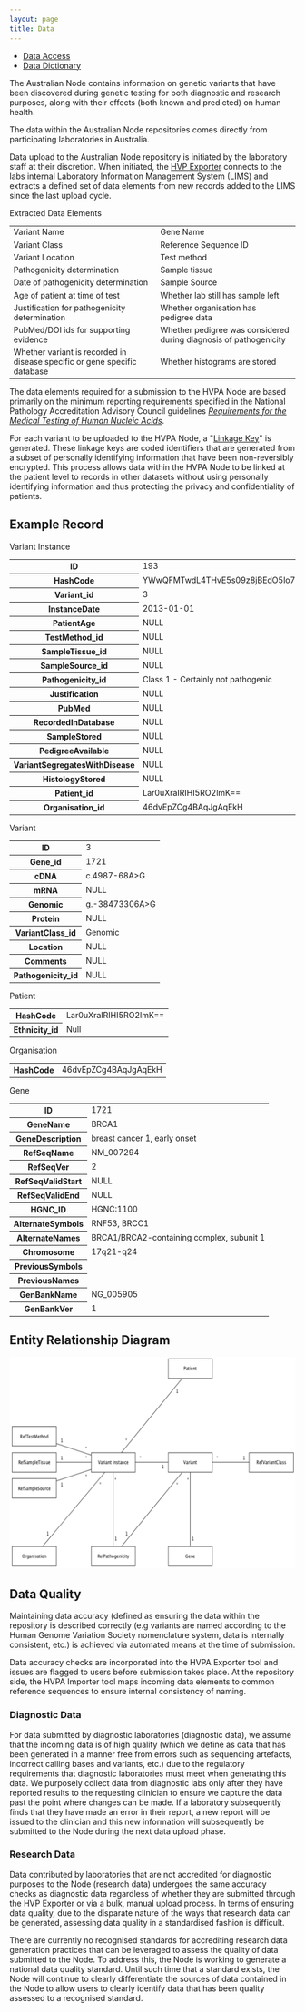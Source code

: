 ```yaml
---
layout: page
title: Data
---
```


- [Data Access](data-access)
- [Data Dictionary](data-dictionary)

The Australian Node contains information on genetic variants that have been discovered during genetic testing for both diagnostic and research purposes, along with their effects (both known and predicted) on human health.

The data within the Australian Node repositories comes directly from participating laboratories in Australia.

Data upload to the Australian Node repository is initiated by the laboratory staff at their discretion. When initiated, the [HVP Exporter]({{site.baseurl}}system/collection-tools) connects to the labs internal Laboratory Information Management System (LIMS) and extracts a defined set of data elements from new records added to the LIMS since the last upload cycle.


<div class="panel panel-info">
  <div class="panel-heading">Extracted Data Elements</div>
  <div class="table-responsive">
    <table class="table table-condensed table-striped">
      <tbody>
        <tr>
          <td>Variant Name</td>
          <td>Gene Name</td>
        </tr>
        <tr>
          <td>Variant Class</td>
          <td>Reference Sequence ID</td>
        </tr>
        <tr>
          <td>Variant Location</td>
          <td>Test method</td>
        </tr>
        <tr>
          <td>Pathogenicity determination</td>
          <td>Sample tissue</td>
        </tr>
        <tr>
          <td>Date of pathogenicity determination</td>
          <td>Sample Source</td>
        </tr>
        <tr>
          <td>Age of patient at time of test</td>
          <td>Whether lab still has sample left</td>
        </tr>
        <tr>
          <td>Justification for pathogenicity determination</td>
          <td>Whether organisation has pedigree data</td>
        </tr>
        <tr>
          <td>PubMed/DOI ids for supporting evidence</td>
          <td>Whether pedigree was considered during diagnosis of pathogenicity</td>
        </tr>
        <tr>
          <td>Whether variant is recorded in disease specific or gene specific database</td>
          <td>Whether histograms are stored</td>
        </tr>
      </tbody>
    </table>
  </div>
</div>

The data elements required for a submission to the HVPA Node are based primarily on the minimum reporting requirements specified in the National Pathology Accreditation Advisory Council guidelines *[Requirements for the Medical Testing of Human Nucleic Acids](http://www.health.gov.au/internet/main/publishing.nsf/Content/health-npaac-docs-nad.htm)*.

For each variant to be uploaded to the HVPA Node, a "[Linkage Key](privacy-ethics)" is generated. These linkage keys are coded identifiers that are generated from a subset of personally identifying information that have been non-reversibly encrypted. This process allows data within the HVPA Node to be linked at the patient level to records in other datasets without using personally identifying information and thus protecting the privacy and confidentiality of patients.

## Example Record

<div class="panel panel-info">
  <div class="panel-heading">Variant Instance</div>
  <div class="table-responsive">
    <table class="table table-condensed table-striped">
      <tbody>
        <tr>
          <th scope="row">ID</th>
          <td>193</td>
        </tr>
        <tr>
          <th scope="row">HashCode</th>
          <td>YWwQFMTwdL4THvE5s09z8jBEdO5lo7aK==</td>
        </tr>
        <tr>
          <th scope="row">Variant_id</th>
          <td>3</td>
        </tr>
        <tr>
          <th scope="row">InstanceDate</th>
          <td>2013-01-01</td>
        </tr>
        <tr>
          <th scope="row">PatientAge</th>
          <td>NULL</td>
        </tr>
        <tr>
          <th scope="row">TestMethod_id</th>
          <td>NULL</td>
        </tr>
        <tr>
          <th scope="row">SampleTissue_id</th>
          <td>NULL</td>
        </tr>
        <tr>
          <th scope="row">SampleSource_id</th>
          <td>NULL</td>
        </tr>
        <tr>
          <th scope="row">Pathogenicity_id</th>
          <td>Class 1 - Certainly not pathogenic</td>
        </tr>
        <tr>
          <th scope="row">Justification</th>
          <td>NULL</td>
        </tr>
        <tr>
          <th scope="row">PubMed</th>
          <td>NULL</td>
        </tr>
        <tr>
          <th scope="row">RecordedInDatabase</th>
          <td>NULL</td>
        </tr>
        <tr>
          <th scope="row">SampleStored</th>
          <td>NULL</td>
        </tr>
        <tr>
          <th scope="row">PedigreeAvailable</th>
          <td>NULL</td>
        </tr>
        <tr>
          <th scope="row">VariantSegregatesWithDisease</th>
          <td>NULL</td>
        </tr>
        <tr>
          <th scope="row">HistologyStored</th>
          <td>NULL</td>
        </tr>
        <tr>
          <th scope="row">Patient_id</th>
          <td>Lar0uXraIRIHI5RO2lmK==</td>
        </tr>
        <tr>
          <th scope="row">Organisation_id</th>
          <td>46dvEpZCg4BAqJgAqEkH</td>
        </tr>
      </tbody>
    </table>
  </div>
</div>
<div class="row">
  <div class="col-md-6">
    <div class="panel panel-info">
      <div class="panel-heading">Variant</div>
      <div class="table-responsive">
        <table class="table table-condensed table-striped">
          <tbody>
            <tr>
              <th scope="row">ID</th>
              <td>3</td>
            </tr>
            <tr>
              <th scope="row">Gene_id</th>
              <td>1721</td>
            </tr>
            <tr>
              <th scope="row">cDNA</th>
              <td>c.4987-68A&gt;G</td>
            </tr>
            <tr>
              <th scope="row">mRNA</th>
              <td>NULL</td>
            </tr>
            <tr>
              <th scope="row">Genomic</th>
              <td>g.-38473306A&gt;G</td>
            </tr>
            <tr>
              <th scope="row">Protein</th>
              <td>NULL</td>
            </tr>
            <tr>
              <th scope="row">VariantClass_id</th>
              <td>Genomic</td>
            </tr>
            <tr>
              <th scope="row">Location</th>
              <td>NULL</td>
            </tr>
            <tr>
              <th scope="row">Comments</th>
              <td>NULL</td>
            </tr>
            <tr>
              <th scope="row">Pathogenicity_id</th>
              <td>NULL</td>
            </tr>
          </tbody>
        </table>
      </div>
    </div>
    <div class="panel panel-info">
      <div class="panel-heading">Patient</div>
      <div class="table-responsive">
        <table class="table table-condensed table-striped">
          <tbody>
            <tr>
              <th scope="row">HashCode</th>
              <td>Lar0uXraIRIHI5RO2lmK==</td>
            </tr>
            <tr>
              <th scope="row">Ethnicity_id</th>
              <td>Null</td>
            </tr>
          </tbody>
        </table>
      </div>
    </div>
    <div class="panel panel-info">
      <div class="panel-heading">Organisation</div>
      <div class="table-responsive">
        <table class="table table-condensed table-striped">
          <tbody>
            <tr>
              <th scope="row">HashCode</th>
              <td>46dvEpZCg4BAqJgAqEkH</td>
            </tr>
          </tbody>
        </table>
      </div>
    </div>
  </div>
  <div class="col-md-6">
    <div class="panel panel-info">
      <div class="panel-heading">Gene</div>
      <div class="table-responsive">
        <table class="table table-condensed table-striped">
          <tbody>
            <tr>
              <th scope="row">ID</th>
              <td>1721</td>
            </tr>
            <tr>
              <th scope="row">GeneName</th>
              <td>BRCA1</td>
            </tr>
            <tr>
              <th scope="row">GeneDescription</th>
              <td>breast cancer 1, early onset</td>
            </tr>
            <tr>
              <th scope="row">RefSeqName</th>
              <td>NM_007294</td>
            </tr>
            <tr>
              <th scope="row">RefSeqVer</th>
              <td>2</td>
            </tr>
            <tr>
              <th scope="row">RefSeqValidStart</th>
              <td>NULL</td>
            </tr>
            <tr>
              <th scope="row">RefSeqValidEnd</th>
              <td>NULL</td>
            </tr>
            <tr>
              <th scope="row">HGNC_ID</th>
              <td>HGNC:1100</td>
            </tr>
            <tr>
              <th scope="row">AlternateSymbols</th>
              <td>RNF53, BRCC1</td>
            </tr>
            <tr>
              <th scope="row">AlternateNames</th>
              <td>BRCA1/BRCA2-containing complex, subunit 1</td>
            </tr>
            <tr>
              <th scope="row">Chromosome</th>
              <td>17q21-q24</td>
            </tr>
            <tr>
              <th scope="row">PreviousSymbols</th>
              <td>&nbsp;</td>
            </tr>
            <tr>
              <th scope="row">PreviousNames</th>
              <td>&nbsp;</td>
            </tr>
            <tr>
              <th scope="row">GenBankName</th>
              <td>NG_005905</td>
            </tr>
            <tr>
              <th scope="row">GenBankVer</th>
              <td>1</td>
            </tr>
          </tbody>
        </table>
      </div>
    </div>
  </div>
</div>

## Entity Relationship Diagram

![HVP Australian Node Entity Relationship Diagram](../img/hvpa_erd.png "HVP Australian Node Entity Relationship Diagram")


## Data Quality

Maintaining data accuracy (defined as ensuring the data within the repository is described correctly (e.g variants are named according to the Human Genome Variation Society nomenclature system, data is internally consistent, etc.) is achieved via automated means at the time of submission.

Data accuracy checks are incorporated into the HVPA Exporter tool and issues are flagged to users before submission takes place. At the repository side, the HVPA Importer tool maps incoming data elements to common reference sequences to ensure internal consistency of naming.

### Diagnostic Data

For data submitted by diagnostic laboratories (diagnostic data), we assume that the incoming data is of high quality (which we define as data that has been generated in a manner free from errors such as sequencing artefacts, incorrect calling bases and variants, etc.) due to the regulatory requirements that diagnostic laboratories must meet when generating this data. We purposely collect data from diagnostic labs only after they have reported results to the requesting clinician to ensure we capture the data past the point where changes can be made. If a laboratory subsequently finds that they have made an error in their report, a new report will be issued to the clinician and this new information will subsequently be submitted to the Node during the next data upload phase.

### Research Data

Data contributed by laboratories that are not accredited for diagnostic purposes to the Node (research data) undergoes the same accuracy checks as diagnostic data regardless of whether they are submitted through the HVP Exporter or via a bulk, manual upload process. In terms of ensuring data quality, due to the disparate nature of the ways that research data can be generated, assessing data quality in a standardised fashion is difficult.

There are currently no recognised standards for accrediting research data generation practices that can be leveraged to assess the quality of data submitted to the Node. To address this, the Node is working to generate a national data quality standard. Until such time that a standard exists, the Node will continue to clearly differentiate the sources of data contained in the Node to allow users to clearly identify data that has been quality assessed to a recognised standard.
